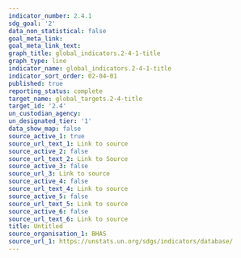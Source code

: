 ```yaml
---
indicator_number: 2.4.1
sdg_goal: '2'
data_non_statistical: false
goal_meta_link:
goal_meta_link_text: 
graph_title: global_indicators.2-4-1-title
graph_type: line
indicator_name: global_indicators.2-4-1-title
indicator_sort_order: 02-04-01
published: true
reporting_status: complete
target_name: global_targets.2-4-title
target_id: '2.4'
un_custodian_agency: 
un_designated_tier: '1'
data_show_map: false
source_active_1: true
source_url_text_1: Link to source
source_active_2: false
source_url_text_2: Link to Source
source_active_3: false
source_url_3: Link to source
source_active_4: false
source_url_text_4: Link to source
source_active_5: false
source_url_text_5: Link to source
source_active_6: false
source_url_text_6: Link to source
title: Untitled
source_organisation_1: BHAS
source_url_1: https://unstats.un.org/sdgs/indicators/database/
---
```

